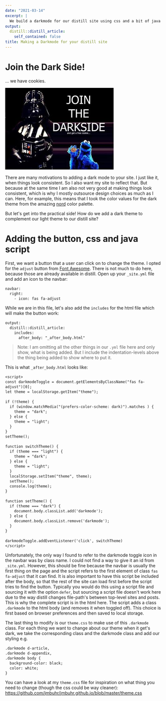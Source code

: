 ```yaml
---
date: "2021-03-14"
excerpt: |
  We build a darkmode for our distill site using css and a bit of java script.
output:
  distill::distill_article:
    self_contained: false
title: Making a Darkmode for your distill site
---
```




# Join the Dark Side!

... we have cookies.

![From: [knowyourmeme](https://knowyourmeme.com/photos/954929-come-to-the-dark-side)](cookies-featured.png)

There are many motivations to adding a dark mode to your site.
I just like it, when things look consistent.
So I also want my site to reflect that.
But because at the same time I am also not very good at making things look consistent, which is why I mostly outsource design choices as much as I can.
Here, for example, this means that I took the color values for the dark theme from the amazing [nord](https://www.nordtheme.com/) color palette.

But let's get into the practical side!
How do we add a dark theme to complement our light theme to our distill site?

# Adding the button, css and java script

First, we want a button that a user can click on to change the theme.
I opted for the `adjust` button from [Font Awesome](https://fontawesome.com/).
There is not much to do here, because those are already available in distill.
Open up your `_site.yml` file and add an icon to the navbar:

```
navbar:
  right:
    - icon: fas fa-adjust
```

While we are in this file, let's also add the `includes` for the html file which will make the button work:

```
output:
  distill::distill_article:
    includes:
      after_body: "_after_body.html"
```

> Note: I am omitting all the other things in our `.yml` file here and only show, what is being added.
> But I include the indentation-levels above the thing being added to show where to put it.

This is what `_after_body.html` looks like:

```
<script>
const darkmodeToggle = document.getElementsByClassName("fas fa-adjust")[0];
let theme = localStorage.getItem("theme");

if (!theme) {
  if (window.matchMedia("(prefers-color-scheme: dark)").matches ) {
    theme = "dark";
  } else {
    theme = "light";
  }
}
setTheme();

function switchTheme() {
  if (theme === "light") {
    theme = "dark";
  } else {
    theme = "light";
  }
  localStorage.setItem("theme", theme);
  setTheme();
  console.log(theme);
}

function setTheme() {
  if (theme === "dark") {
    document.body.classList.add('darkmode');
  } else {
    document.body.classList.remove('darkmode');
  }
}

darkmodeToggle.addEventListener('click', switchTheme)
</script>
```

Unfortunately, the only way I found to refer to the darkmode toggle icon in the navbar was by class name.
I could not find a way to give it an id from `_site.yml`.
However, this should be fine because the navbar is usually the first thing on the page and the script refers to the first element of class `fas fa-adjust` that it can find.
It is also important to have this script be included after the body, so that the rest of the site can load first before the script tries to find the button.
Typically you would do this using a script file and sourcing it with the option `defer`, but sourcing a script file doesn't work here due to the way distill changes file-path's between top-level sites and posts.
This is why the complete script is in the html here.
The script adds a class `.darkmode` to the html body (and removes it when toggled off).
This choice is first based on browser preferences and then saved to local storage.

The last thing to modify is our `theme.css` to make use of this `.darkmode` class.
For each thing we want to change about our theme when it get's dark, we take the corresponding class and the darkmode class and add our styling e.g.

```
.darkmode d-article,
.darkmode d-appendix,
.darkmode body {
  background-color: black;
  color: white;
}
```

You can have a look at my `theme.css` file for inspiration on what thing you need to change (though the css could be way cleaner): <https://github.com/jmbuhr/jmbuhr.github.io/blob/master/theme.css>


